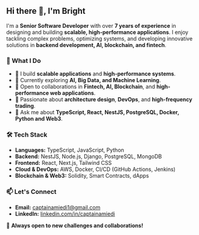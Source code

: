 ## Hi there 👋, I'm Bright

I'm a **Senior Software Developer** with over **7 years of experience** in designing and building **scalable, high-performance applications**. I enjoy tackling complex problems, optimizing systems, and developing innovative solutions in **backend development, AI, blockchain, and fintech**.  

### 🚀 What I Do  
- 🔭 I build **scalable applications** and **high-performance systems**.  
- 🌱 Currently exploring **AI, Big Data, and Machine Learning**.  
- 👯 Open to collaborations in **Fintech, AI, Blockchain**, and **high-performance web applications**.  
- 🤔 Passionate about **architecture design**, **DevOps**, and **high-frequency trading**.  
- 💬 Ask me about **TypeScript, React, NestJS, PostgreSQL, Docker, Python and Web3**.  

### 🛠 Tech Stack  
- **Languages:** TypeScript, JavaScript, Python  
- **Backend:** NestJS, Node.js, Django, PostgreSQL, MongoDB  
- **Frontend:** React, Next.js, Tailwind CSS  
- **Cloud & DevOps:** AWS, Docker, CI/CD (GitHub Actions, Jenkins)  
- **Blockchain & Web3:** Solidity, Smart Contracts, dApps  

### 📫 Let's Connect  
- **Email:** captainamiedi1@gmail.com 
- **LinkedIn:** [linkedin.com/in/captainamiedi](https://www.linkedin.com/in/amidiagbe-bright-9a879455/)  

🚀 **Always open to new challenges and collaborations!**  

